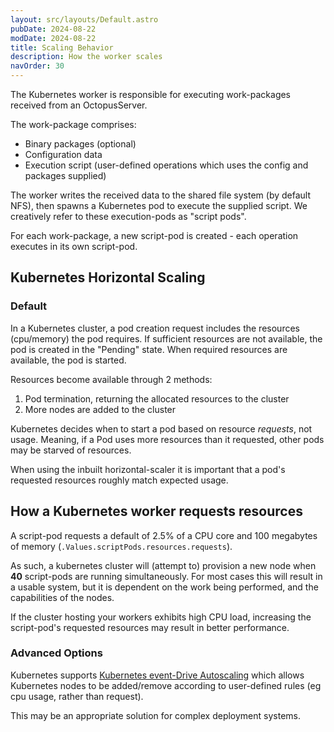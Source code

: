```yaml
---
layout: src/layouts/Default.astro
pubDate: 2024-08-22
modDate: 2024-08-22
title: Scaling Behavior
description: How the worker scales
navOrder: 30
---
```


The Kubernetes worker is responsible for executing work-packages received from an OctopusServer.

The work-package comprises:
* Binary packages (optional)
* Configuration data
* Execution script (user-defined operations which uses the config and packages supplied)

The worker writes the received data to the shared file system (by default NFS), then spawns a Kubernetes pod to execute
the supplied script. We creatively refer to these execution-pods as "script pods".

For each work-package, a new script-pod is created - each operation executes in its own script-pod.

## Kubernetes Horizontal Scaling
### Default
In a Kubernetes cluster, a pod creation request includes the resources (cpu/memory) the pod requires.
If sufficient resources are  not available, the pod is created in the "Pending" state.
When  required resources are available, the pod is started.

Resources become available through 2 methods:
1. Pod termination, returning the allocated resources to the cluster
2. More nodes are added to the cluster

Kubernetes decides when to start a pod based on resource _requests_, not usage.
Meaning, if a Pod uses more resources than it requested, other pods may be starved of resources.

When using the inbuilt horizontal-scaler it is important that a pod's requested resources roughly match expected usage. 

## How a Kubernetes worker requests resources
A script-pod requests a default of 2.5% of a CPU core and 100 megabytes of memory (`.Values.scriptPods.resources.requests`).

As such, a kubernetes cluster will (attempt to) provision a new node when **40** script-pods are running simultaneously.
For most cases this will result in a usable system, but it is dependent on the work being performed, and the capabilities
of the nodes.

If the cluster hosting your workers exhibits high CPU load, increasing the script-pod's requested resources may result
in better performance.

### Advanced Options
Kubernetes supports [Kubernetes event-Drive Autoscaling](https://keda.sh/) which allows Kubernetes nodes to be added/remove
according to user-defined rules (eg cpu usage, rather than request).

This may be an appropriate solution for complex deployment systems.